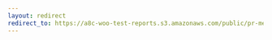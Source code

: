 ```yaml
---
layout: redirect
redirect_to: https://a8c-woo-test-reports.s3.amazonaws.com/public/pr-merge/43163/api/index.html
---
```

